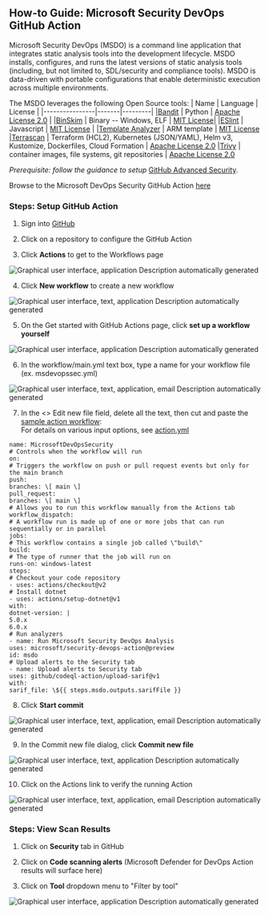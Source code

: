 ## How-to Guide: Microsoft Security DevOps GitHub Action

Microsoft Security DevOps (MSDO) is a command line application that integrates static analysis tools into the development lifecycle. MSDO installs, configures, and runs the latest versions of static analysis tools (including, but not limited to, SDL/security and compliance tools). MSDO is data-driven with portable configurations that enable deterministic execution across multiple environments.

The MSDO leverages the following Open Source tools:
|  Name  |  Language   |  License  |
|----------------|-------|---------|
|[Bandit](https://github.com/PyCQA/bandit) | Python  | [Apache License 2.0](https://github.com/PyCQA/bandit/blob/master/LICENSE) |
|[BinSkim](https://github.com/Microsoft/binskim) | Binary -- Windows, ELF  | [MIT License](https://github.com/microsoft/binskim/blob/main/LICENSE)|
|[ESlint](https://github.com/eslint/eslint)  |  Javascript |  [MIT License](https://github.com/eslint/eslint/blob/main/LICENSE)  |
|[Template Analyzer](https://github.com/Azure/template-analyzer) |  ARM template | [MIT License](https://github.com/Azure/template-analyzer/blob/main/LICENSE.txt)
|[Terrascan](https://github.com/accurics/terrascan) | Terraform (HCL2), Kubernetes (JSON/YAML), Helm v3, Kustomize, Dockerfiles, Cloud Formation | [Apache License 2.0](https://github.com/accurics/terrascan/blob/master/LICENSE)
|[Trivy](https://github.com/aquasecurity/trivy) | container images, file systems, git repositories | [Apache License 2.0](https://github.com/aquasecurity/trivy/blob/main/LICENSE)


*Prerequisite: follow the guidance to setup* [GitHub Advanced Security](https://docs.github.com/en/organizations/keeping-your-organization-secure/managing-security-settings-for-your-organization/managing-security-and-analysis-settings-for-your-organization).

Browse to the Microsoft DevOps Security GitHub Action [here](https://github.com/marketplace/actions/security-devops-action)

### Steps: Setup GitHub Action

1.  Sign into [GitHub](https://www.github.com)

2.  Click on a repository to configure the GitHub Action

3.  Click **Actions** to get to the Workflows page

![Graphical user interface, application Description automatically
generated](./media/msdo-github-action/image031.png)

4.  Click **New workflow** to create a new workflow

![Graphical user interface, text, application Description automatically
generated](./media/msdo-github-action/image032.png)

5.  On the Get started with GitHub Actions page, click **set up a workflow yourself**

![Graphical user interface, application Description automatically
generated](./media/msdo-github-action/image033.png)

6.  In the workflow/main.yml text box, type a name for your workflow file (ex. msdevopssec.yml)

![Graphical user interface, text, application, email Description
automatically generated](./media/msdo-github-action/image034.png)

7.  In the \<\> Edit new file field, delete all the text, then cut and     paste the [sample action workflow](https://github.com/microsoft/security-devops-action/blob/main/.github/workflows/sample-workflow-windows-latest.yml):\
    For details on various input options, see [action.yml](https://github.com/microsoft/security-devops-action/blob/main/action.yml)


 ```
 name: MicrosoftDevOpsSecurity
 # Controls when the workflow will run
 on:
 # Triggers the workflow on push or pull request events but only for the main branch                                                       
 push:
 branches: \[ main \]
 pull_request:
 branches: \[ main \]
 # Allows you to run this workflow manually from the Actions tab
 workflow_dispatch:
 # A workflow run is made up of one or more jobs that can run sequentially or in parallel
 jobs:
 # This workflow contains a single job called \"build\"
 build:
 # The type of runner that the job will run on
 runs-on: windows-latest
 steps:
 # Checkout your code repository
 - uses: actions/checkout@v2
 # Install dotnet
 - uses: actions/setup-dotnet@v1
 with:
 dotnet-version: |
 5.0.x
 6.0.x
 # Run analyzers
 - name: Run Microsoft Security DevOps Analysis
 uses: microsoft/security-devops-action@preview
 id: msdo
 # Upload alerts to the Security tab
 - name: Upload alerts to Security tab
 uses: github/codeql-action/upload-sarif@v1
 with:
 sarif_file: \${{ steps.msdo.outputs.sarifFile }}
 ```                      

8.  Click **Start commit**

![Graphical user interface, text, application, email Description
automatically generated](./media/msdo-github-action/image035.png)

9.  In the Commit new file dialog, click **Commit new file**

![Graphical user interface, text, application Description automatically
generated](./media/msdo-github-action/image036.png)

10. Click on the Actions link to verify the running Action

![Graphical user interface, text, application, email Description
automatically generated](./media/msdo-github-action/image037.png)

### Steps: View Scan Results

1.  Click on **Security** tab in GitHub

2.  Click on **Code scanning alerts** (Microsoft Defender for DevOps Action results will surface here)

3.  Click on **Tool** dropdown menu to "Filter by tool"

![Graphical user interface, application Description automatically
generated](./media/msdo-github-action/image038.png)